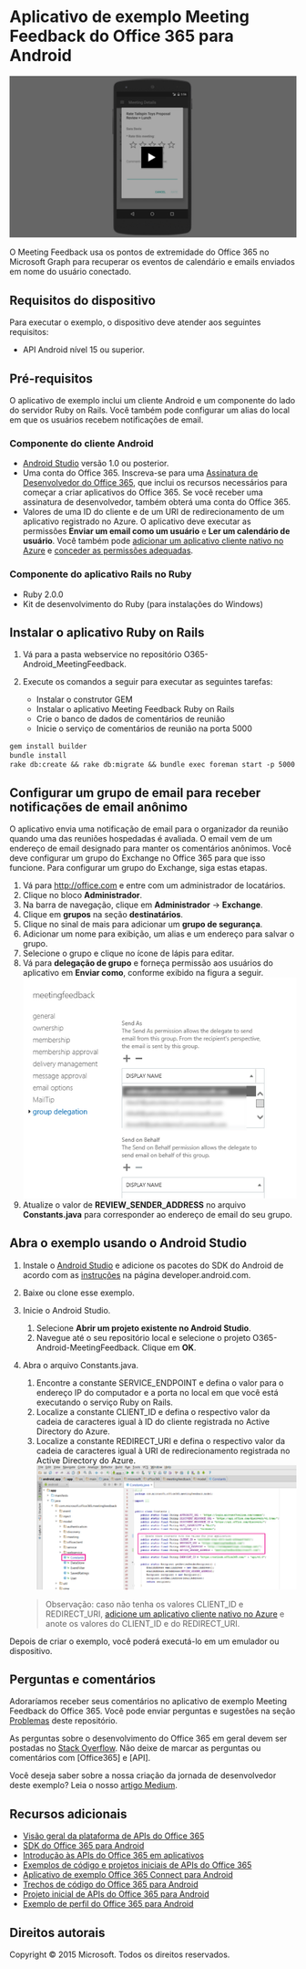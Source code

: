# Aplicativo de exemplo Meeting Feedback do Office 365 para Android

[![Aplicativo de exemplo Meeting Feedback do Office 365 para Android](../readme-images/O365-Android-MeetingFeedback-video_play_icon.png)](http://youtu.be/VXdEtKIPxi8 "Clique para conferir o exemplo em ação")

O Meeting Feedback usa os pontos de extremidade do Office 365 no Microsoft Graph para recuperar os eventos de calendário e emails enviados em nome do usuário conectado.

## Requisitos do dispositivo

Para executar o exemplo, o dispositivo deve atender aos seguintes requisitos:

* API Android nível 15 ou superior.
 
## Pré-requisitos

O aplicativo de exemplo inclui um cliente Android e um componente do lado do servidor Ruby on Rails. Você também pode configurar um alias do local em que os usuários recebem notificações de email.

### Componente do cliente Android

* [Android Studio](http://developer.android.com/sdk/index.html) versão 1.0 ou posterior.
* Uma conta do Office 365. Inscreva-se para uma [Assinatura de Desenvolvedor do Office 365](http://aka.ms/o365-android-connect-signup), que inclui os recursos necessários para começar a criar aplicativos do Office 365. Se você receber uma assinatura de desenvolvedor, também obterá uma conta do Office 365. 
* Valores de uma ID do cliente e de um URI de redirecionamento de um aplicativo registrado no Azure. O aplicativo deve executar as permissões **Enviar um email como um usuário** e **Ler um calendário de usuário**. Você também pode [adicionar um aplicativo cliente nativo no Azure](https://msdn.microsoft.com/office/office365/HowTo/add-common-consent-manually#bk_RegisterNativeApp) e [conceder as permissões adequadas](https://github.com/OfficeDev/O365-Android-MeetingFeedback/wiki/Grant-permissions-to-the-application-in-Azure).

### Componente do aplicativo Rails no Ruby

* Ruby 2.0.0
* Kit de desenvolvimento do Ruby (para instalações do Windows)

## Instalar o aplicativo Ruby on Rails

1. Vá para a pasta webservice no repositório O365-Android_MeetingFeedback.
2. Execute os comandos a seguir para executar as seguintes tarefas:

	* Instalar o construtor GEM
	* Instalar o aplicativo Meeting Feedback Ruby on Rails
	* Crie o banco de dados de comentários de reunião
	* Inicie o serviço de comentários de reunião na porta 5000

```
gem install builder
bundle install
rake db:create && rake db:migrate && bundle exec foreman start -p 5000
```

## Configurar um grupo de email para receber notificações de email anônimo

O aplicativo envia uma notificação de email para o organizador da reunião quando uma das reuniões hospedadas é avaliada. O email vem de um endereço de email designado para manter os comentários anônimos. Você deve configurar um grupo do Exchange no Office 365 para que isso funcione. Para configurar um grupo do Exchange, siga estas etapas.

1. Vá para http://office.com e entre com um administrador de locatários.
2. Clique no bloco **Administrador**.
3. Na barra de navegação, clique em **Administrador** -&gt; **Exchange**.
4. Clique em **grupos** na seção **destinatários**.
5. Clique no sinal de mais para adicionar um **grupo de segurança**.
6. Adicionar um nome para exibição, um alias e um endereço para salvar o grupo.
7. Selecione o grupo e clique no ícone de lápis para editar.
8. Vá para **delegação de grupo** e forneça permissão aos usuários do aplicativo em **Enviar como**, conforme exibido na figura a seguir. ![Exemplo da reunião do Office 365](../readme-images/O365-Android-MeetingFeedback-SendAs.png "Permissão Enviar como em um grupo do Exchange")
9. Atualize o valor de **REVIEW\_SENDER\_ADDRESS** no arquivo **Constants.java** para corresponder ao endereço de email do seu grupo.
 

## Abra o exemplo usando o Android Studio

1. Instale o [Android Studio](http://developer.android.com/tools/studio/index.html#install-updates) e adicione os pacotes do SDK do Android de acordo com as [instruções](http://developer.android.com/sdk/installing/adding-packages.html) na página developer.android.com.
2. Baixe ou clone esse exemplo.
3. Inicie o Android Studio.
	1. Selecione **Abrir um projeto existente no Android Studio**.
	2. Navegue até o seu repositório local e selecione o projeto O365-Android-MeetingFeedback. Clique em **OK**.
4. Abra o arquivo Constants.java.
	1. Encontre a constante SERVICE\_ENDPOINT e defina o valor para o endereço IP do computador e a porta no local em que você está executando o serviço Ruby on Rails.
	2. Localize a constante CLIENT\_ID e defina o respectivo valor da cadeia de caracteres igual à ID do cliente registrada no Active Directory do Azure.
	3. Localize a constante REDIRECT\_URI e defina o respectivo valor da cadeia de caracteres igual à URI de redirecionamento registrada no Active Directory do Azure.
    ![Office 365 Meeting Feedback sample](../readme-images/O365-Android-MeetingFeedback-Constants.png "Client ID and Redirect URI values in Constants file")

    > Observação: caso não tenha os valores CLIENT\_ID e REDIRECT\_URI, [adicione um aplicativo cliente nativo no Azure](https://msdn.microsoft.com/office/office365/HowTo/add-common-consent-manually#bk_RegisterNativeApp) e anote os valores do CLIENT\_ID e do REDIRECT\_URI.

Depois de criar o exemplo, você poderá executá-lo em um emulador ou dispositivo.

## Perguntas e comentários

Adoraríamos receber seus comentários no aplicativo de exemplo Meeting Feedback do Office 365. Você pode enviar perguntas e sugestões na seção [Problemas](https://github.com/OfficeDev/O365-Android-Connect/issues) deste repositório.

As perguntas sobre o desenvolvimento do Office 365 em geral devem ser postadas no [Stack Overflow](http://stackoverflow.com/questions/tagged/Office365+API). Não deixe de marcar as perguntas ou comentários com [Office365] e [API].

Você deseja saber sobre a nossa criação da jornada de desenvolvedor deste exemplo? Leia o nosso [artigo Medium](https://medium.com/p/572432b96089).

## Recursos adicionais

* [Visão geral da plataforma de APIs do Office 365](https://msdn.microsoft.com/office/office365/howto/platform-development-overview)
* [SDK do Office 365 para Android](https://github.com/OfficeDev/Office-365-SDK-for-Android)
* [Introdução às APIs do Office 365 em aplicativos](https://msdn.microsoft.com/office/office365/howto/getting-started-Office-365-APIs)
* [Exemplos de código e projetos iniciais de APIs do Office 365](https://msdn.microsoft.com/office/office365/howto/starter-projects-and-code-samples)
* [Aplicativo de exemplo Office 365 Connect para Android](https://github.com/OfficeDev/O365-Android-Connect)
* [Trechos de código do Office 365 para Android](https://github.com/OfficeDev/O365-Android-Snippets)
* [Projeto inicial de APIs do Office 365 para Android](https://github.com/OfficeDev/O365-Android-Start)
* [Exemplo de perfil do Office 365 para Android](https://github.com/OfficeDev/O365-Android-Profile)

## Direitos autorais
Copyright © 2015 Microsoft. Todos os direitos reservados.

